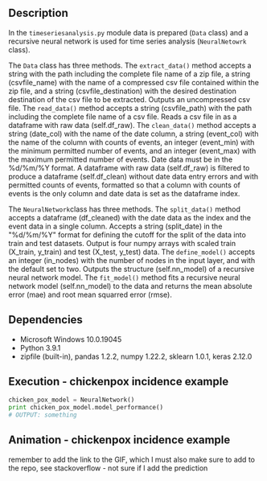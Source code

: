 ## Description 
In the `timeseriesanalysis.py` module data is prepared  (`Data` class) and a recursive neural network is used for time series analysis (`NeuralNetowrk` class). 

The `Data` class has three methods. The `extract_data()` method accepts a string with the path including the complete file name of a zip file, a string (csvfile_name) with the name of a compressed csv file contained within the zip file, and a string (csvfile_destination) with the desired destination destination of the csv file to be extracted. Outputs an uncompressed csv file. The `read_data()` method accepts a string (csvfile_path) with the path including the complete file name of a csv file. Reads a csv file in as a dataframe with raw data (self.df_raw). The `clean_data()` method accepts a string (date_col) with the name of the date column, a string (event_col) with the name of the column with counts of events, an integer (event_min) with the minimum permitted number of events, and an integer (event_max) with the maximum permitted number of events. Date data must be in the %d/%m/%Y format. A dataframe with raw data (self.df_raw) is filtered to produce a dataframe (self.df_clean) without date data entry errors and with permitted counts of events, formatted so that a column with counts of events is the only column and date data is set as the dataframe index.

The `NeuralNetwork`class has three methods. The `split_data()` method accepts a dataframe (df_cleaned) with the date data as the index and the event data in a single column. Accepts a string (split_date) in the "%d/%m/%Y" format for defining the cutoff for the split of the data into train and test datasets. Output is four numpy arrays with scaled train (X_train, y_train) and test (X_test, y_test) data. The `define_model()` accepts an integer (in_nodes) with the number of nodes in the input layer, and with the default set to two. Outputs the structure (self.nn_model) of a recursive neural network model. The `fit_model()` method fits a recursive neural network model (self.nn_model) to the data and returns the mean absolute error (mae) and root mean squarred error (rmse).

  
## Dependencies
* Microsoft Windows 10.0.19045
* Python 3.9.1
* zipfile (built-in), pandas 1.2.2, numpy 1.22.2, sklearn 1.0.1, keras 2.12.0

## Execution - chickenpox incidence example
```python
chicken_pox_model = NeuralNetwork()
print chicken_pox_model.model_performance()
# OUTPUT: something
```

## Animation - chickenpox incidence example
remember to add the link to the GIF, which I must also make sure to add to the repo, see stackoverflow - not sure if I add the prediction

 
